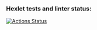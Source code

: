 ### Hexlet tests and linter status:
[![Actions Status](https://github.com/timurmb/devops-for-programmers-project-lvl2/workflows/hexlet-check/badge.svg)](https://github.com/timurmb/devops-for-programmers-project-lvl2/actions)
